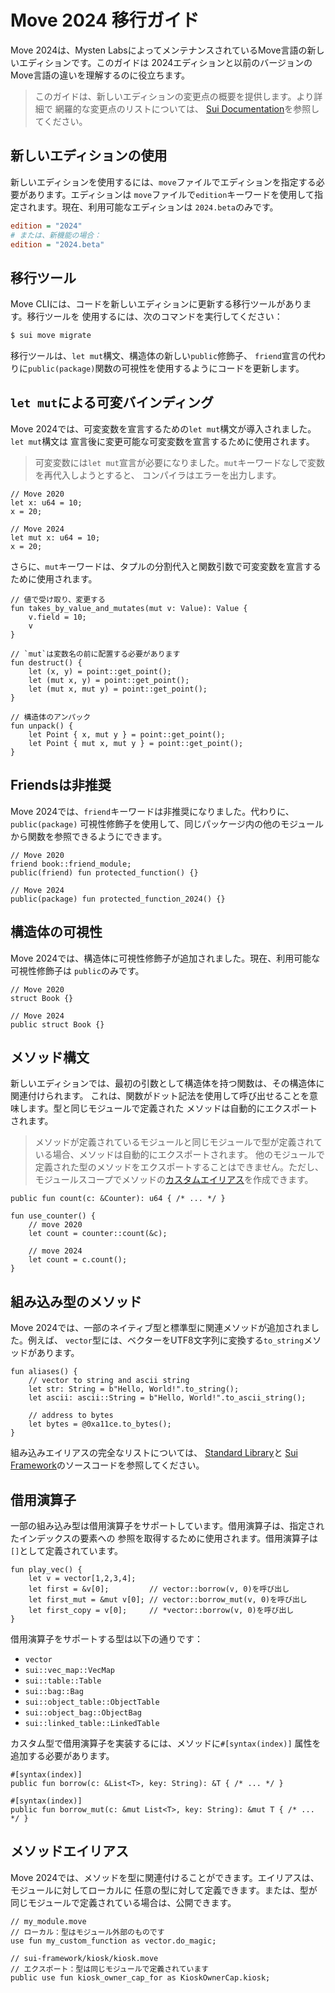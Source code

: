 # Move 2024 移行ガイド

Move 2024は、Mysten LabsによってメンテナンスされているMove言語の新しいエディションです。このガイドは
2024エディションと以前のバージョンのMove言語の違いを理解するのに役立ちます。

> このガイドは、新しいエディションの変更点の概要を提供します。より詳細で
> 網羅的な変更点のリストについては、
> [Sui Documentation](https://docs.sui.io/guides/developer/advanced/move-2024-migration)を参照してください。

## 新しいエディションの使用

新しいエディションを使用するには、`move`ファイルでエディションを指定する必要があります。エディションは
`move`ファイルで`edition`キーワードを使用して指定されます。現在、利用可能なエディションは
`2024.beta`のみです。

```ini
edition = "2024"
# または、新機能の場合：
edition = "2024.beta"
```

## 移行ツール

Move CLIには、コードを新しいエディションに更新する移行ツールがあります。移行ツールを
使用するには、次のコマンドを実行してください：

```bash
$ sui move migrate
```

移行ツールは、`let mut`構文、構造体の新しい`public`修飾子、
`friend`宣言の代わりに`public(package)`関数の可視性を使用するようにコードを更新します。

## `let mut`による可変バインディング

Move 2024では、可変変数を宣言するための`let mut`構文が導入されました。`let mut`構文は
宣言後に変更可能な可変変数を宣言するために使用されます。

> 可変変数には`let mut`宣言が必要になりました。`mut`キーワードなしで変数を再代入しようとすると、
> コンパイラはエラーを出力します。

```move
// Move 2020
let x: u64 = 10;
x = 20;

// Move 2024
let mut x: u64 = 10;
x = 20;
```

さらに、`mut`キーワードは、タプルの分割代入と関数引数で可変変数を宣言するために使用されます。

```move
// 値で受け取り、変更する
fun takes_by_value_and_mutates(mut v: Value): Value {
    v.field = 10;
    v
}

// `mut`は変数名の前に配置する必要があります
fun destruct() {
    let (x, y) = point::get_point();
    let (mut x, y) = point::get_point();
    let (mut x, mut y) = point::get_point();
}

// 構造体のアンパック
fun unpack() {
    let Point { x, mut y } = point::get_point();
    let Point { mut x, mut y } = point::get_point();
}
```

## Friendsは非推奨

Move 2024では、`friend`キーワードは非推奨になりました。代わりに、`public(package)`
可視性修飾子を使用して、同じパッケージ内の他のモジュールから関数を参照できるようにできます。

```move
// Move 2020
friend book::friend_module;
public(friend) fun protected_function() {}

// Move 2024
public(package) fun protected_function_2024() {}
```

## 構造体の可視性

Move 2024では、構造体に可視性修飾子が追加されました。現在、利用可能な可視性修飾子は
`public`のみです。

```move
// Move 2020
struct Book {}

// Move 2024
public struct Book {}
```

## メソッド構文

新しいエディションでは、最初の引数として構造体を持つ関数は、その構造体に関連付けられます。
これは、関数がドット記法を使用して呼び出せることを意味します。型と同じモジュールで定義された
メソッドは自動的にエクスポートされます。

> メソッドが定義されているモジュールと同じモジュールで型が定義されている場合、メソッドは自動的にエクスポートされます。
> 他のモジュールで定義された型のメソッドをエクスポートすることはできません。ただし、
> モジュールスコープでメソッドの[カスタムエイリアス](#method-aliases)を作成できます。

```move
public fun count(c: &Counter): u64 { /* ... */ }

fun use_counter() {
    // move 2020
    let count = counter::count(&c);

    // move 2024
    let count = c.count();
}
```

## 組み込み型のメソッド

Move 2024では、一部のネイティブ型と標準型に関連メソッドが追加されました。例えば、
`vector`型には、ベクターをUTF8文字列に変換する`to_string`メソッドがあります。

```move
fun aliases() {
    // vector to string and ascii string
    let str: String = b"Hello, World!".to_string();
    let ascii: ascii::String = b"Hello, World!".to_ascii_string();

    // address to bytes
    let bytes = @0xa11ce.to_bytes();
}
```

組み込みエイリアスの完全なリストについては、
[Standard Library](./../move-basics/standard-library#source-code)と
[Sui Framework](./../programmability/sui-framework#source-code)のソースコードを参照してください。

## 借用演算子

一部の組み込み型は借用演算子をサポートしています。借用演算子は、指定されたインデックスの要素への
参照を取得するために使用されます。借用演算子は`[]`として定義されています。

```move
fun play_vec() {
    let v = vector[1,2,3,4];
    let first = &v[0];         // vector::borrow(v, 0)を呼び出し
    let first_mut = &mut v[0]; // vector::borrow_mut(v, 0)を呼び出し
    let first_copy = v[0];     // *vector::borrow(v, 0)を呼び出し
}
```

借用演算子をサポートする型は以下の通りです：

- `vector`
- `sui::vec_map::VecMap`
- `sui::table::Table`
- `sui::bag::Bag`
- `sui::object_table::ObjectTable`
- `sui::object_bag::ObjectBag`
- `sui::linked_table::LinkedTable`

カスタム型で借用演算子を実装するには、メソッドに`#[syntax(index)]`
属性を追加する必要があります。

```move
#[syntax(index)]
public fun borrow(c: &List<T>, key: String): &T { /* ... */ }

#[syntax(index)]
public fun borrow_mut(c: &mut List<T>, key: String): &mut T { /* ... */ }
```

## メソッドエイリアス

Move 2024では、メソッドを型に関連付けることができます。エイリアスは、モジュールに対してローカルに
任意の型に対して定義できます。または、型が同じモジュールで定義されている場合は、公開できます。

```move
// my_module.move
// ローカル：型はモジュール外部のものです
use fun my_custom_function as vector.do_magic;

// sui-framework/kiosk/kiosk.move
// エクスポート：型は同じモジュールで定義されています
public use fun kiosk_owner_cap_for as KioskOwnerCap.kiosk;
```

<!-- ## Macros

Macros are introduced in Move 2024. And `assert!` is no longer a built-in function - Instead, it's a macro.

```move
// can be called as for!(0, 10, |i| call(i));
macro fun for($start: u64, $stop: u64, $body: |u64|) {
    let mut i = $start;
    let stop = $stop;
    while (i < stop) {
        $body(i);
        i = i + 1
    }
}
```
 -->
